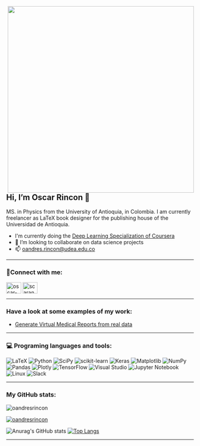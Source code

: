 

<img align="right" width="500" src="https://media.tenor.com/mGgWY8RkgYMAAAAC/hello-world.gif">


## Hi, I’m Oscar Rincon 👋 

MS. in Physics from the University of Antioquia, in Colombia. I am currently freelancer as LaTeX book designer for the publishing house of the Universidad de Antioquia. 
- I'm currently doing the [Deep Learning Specialization of Coursera](https://www.coursera.org/specializations/deep-learning)
- 🌱 I’m looking to collaborate on data science projects
- 📫 oandres.rincon@udea.edu.co

---

### 🔗Connect with me:

<p align="left">
<a href="https://linkedin.com/in/oscar-rincón-47319a23a" target="blank"><img align="center" src="https://raw.githubusercontent.com/rahuldkjain/github-profile-readme-generator/master/src/images/icons/Social/linked-in-alt.svg" alt="oscar-rincón-47319a23a" height="30" width="40" /></a>
<a href="https://kaggle.com/scarandrsrincncardeo" target="blank"><img align="center" src="https://raw.githubusercontent.com/rahuldkjain/github-profile-readme-generator/master/src/images/icons/Social/kaggle.svg" alt="scarandrsrincncardeo" height="30" width="40" /></a>
</p>

---

### Have a look at some examples of my work:

- [Generate Virtual Medical Reports from real data](https://github.com/NabilLawrence/EndoGPT)

---

### 💻 Programing languages and tools: 

![LaTeX](https://img.shields.io/badge/latex-%23008080.svg?style=for-the-badge&logo=latex&logoColor=white)
![Python](https://img.shields.io/badge/python-3670A0?style=for-the-badge&logo=python&logoColor=ffdd54)
![SciPy](https://img.shields.io/badge/SciPy-%230C55A5.svg?style=for-the-badge&logo=scipy&logoColor=%white)
![scikit-learn](https://img.shields.io/badge/scikit--learn-%23F7931E.svg?style=for-the-badge&logo=scikit-learn&logoColor=white)
![Keras](https://img.shields.io/badge/Keras-%23D00000.svg?style=for-the-badge&logo=Keras&logoColor=white)
![Matplotlib](https://img.shields.io/badge/Matplotlib-%23ffffff.svg?style=for-the-badge&logo=Matplotlib&logoColor=black)
![NumPy](https://img.shields.io/badge/numpy-%23013243.svg?style=for-the-badge&logo=numpy&logoColor=white)
![Pandas](https://img.shields.io/badge/pandas-%23150458.svg?style=for-the-badge&logo=pandas&logoColor=white)
![Plotly](https://img.shields.io/badge/Plotly-%233F4F75.svg?style=for-the-badge&logo=plotly&logoColor=white)
![TensorFlow](https://img.shields.io/badge/TensorFlow-%23FF6F00.svg?style=for-the-badge&logo=TensorFlow&logoColor=white)
![Visual Studio](https://img.shields.io/badge/Visual%20Studio-5C2D91.svg?style=for-the-badge&logo=visual-studio&logoColor=white)
![Jupyter Notebook](https://img.shields.io/badge/jupyter-%23FA0F00.svg?style=for-the-badge&logo=jupyter&logoColor=white)
![Linux](https://img.shields.io/badge/Linux-FCC624?style=for-the-badge&logo=linux&logoColor=black)
![Slack](https://img.shields.io/badge/Slack-4A154B?style=for-the-badge&logo=slack&logoColor=white)

---

### My GitHub stats: 

<p align="left"> <img src="https://komarev.com/ghpvc/?username=oandresrincon&label=Profile%20views&color=0e75b6&style=flat" alt="oandresrincon" /> </p>

<p align="left"> <a href="https://github.com/ryo-ma/github-profile-trophy"><img src="https://github-profile-trophy.vercel.app/?username=oandresrincon" alt="oandresrincon" /></a> </p>

![Anurag's GitHub stats](https://github-readme-stats.vercel.app/api?username=oandresrincon&count_private=true&show_icons=true&theme=dark) [![Top Langs](https://github-readme-stats.vercel.app/api/top-langs/?username=oandresrincon&layout=compact)](https://github.com/anuraghazra/github-readme-stats)

---
